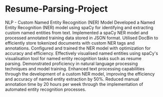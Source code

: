 # Resume-Parsing-Project
NLP - Custom Named Entity Recognition (NER) Model
Developed a Named Entity Recognition (NER) model using spaCy for identifying and extracting custom named entities from text. Implemented a spaCy NER model and processed annotated training data stored in JSON format. Utilised DocBin to efficiently store tokenized documents with custom NER tags and annotations. Configured and trained the NER model with optimization for accuracy and efficiency. Effectively visualised named entities using spaCy's visualisation tool for named entity recognition tasks such as resume parsing. Demonstrated proficiency in natural language processing techniques and model training. Enhanced text processing capabilities through the development of a custom NER model, improving the efficiency and accuracy of named entity extraction by 50%. Reduced manual annotation time by 20 hours per week through the implementation of automated entity recognition processes.
